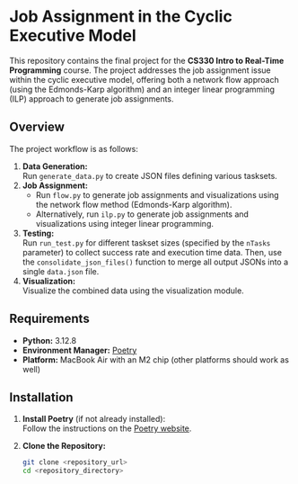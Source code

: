# Job Assignment in the Cyclic Executive Model

This repository contains the final project for the **CS330 Intro to Real-Time Programming** course. The project addresses the job assignment issue within the cyclic executive model, offering both a network flow approach (using the Edmonds-Karp algorithm) and an integer linear programming (ILP) approach to generate job assignments.

## Overview

The project workflow is as follows:
1. **Data Generation:**  
   Run `generate_data.py` to create JSON files defining various tasksets.
2. **Job Assignment:**  
   - Run `flow.py` to generate job assignments and visualizations using the network flow method (Edmonds-Karp algorithm).  
   - Alternatively, run `ilp.py` to generate job assignments and visualizations using integer linear programming.
3. **Testing:**  
   Run `run_test.py` for different taskset sizes (specified by the `nTasks` parameter) to collect success rate and execution time data. Then, use the `consolidate_json_files()` function to merge all output JSONs into a single `data.json` file.
4. **Visualization:**  
   Visualize the combined data using the visualization module.

## Requirements

- **Python:** 3.12.8  
- **Environment Manager:** [Poetry](https://python-poetry.org/)  
- **Platform:** MacBook Air with an M2 chip (other platforms should work as well)

## Installation

1. **Install Poetry** (if not already installed):  
   Follow the instructions on the [Poetry website](https://python-poetry.org/docs/#installation).

2. **Clone the Repository:**
   ```bash
   git clone <repository_url>
   cd <repository_directory>